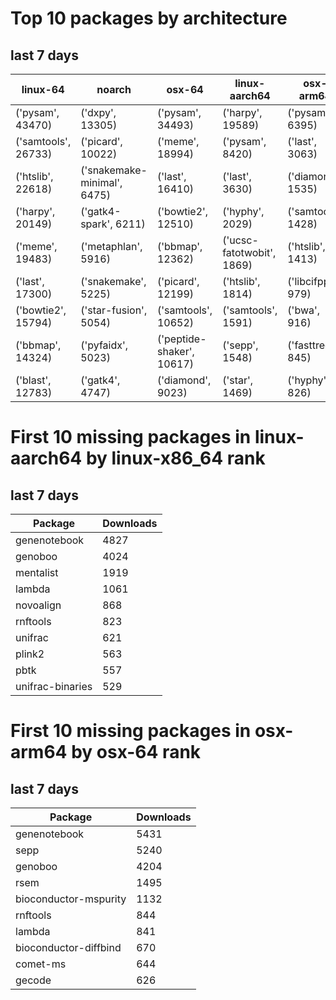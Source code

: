 # Top 10 packages by architecture
## last 7 days
|linux-64 | noarch | osx-64 | linux-aarch64 | osx-arm64 | 
|-|-|-|-|-|
|('pysam', 43470) |('dxpy', 13305) |('pysam', 34493) |('harpy', 19589) |('pysam', 6395) |
|('samtools', 26733) |('picard', 10022) |('meme', 18994) |('pysam', 8420) |('last', 3063) |
|('htslib', 22618) |('snakemake-minimal', 6475) |('last', 16410) |('last', 3630) |('diamond', 1535) |
|('harpy', 20149) |('gatk4-spark', 6211) |('bowtie2', 12510) |('hyphy', 2029) |('samtools', 1428) |
|('meme', 19483) |('metaphlan', 5916) |('bbmap', 12362) |('ucsc-fatotwobit', 1869) |('htslib', 1413) |
|('last', 17300) |('snakemake', 5225) |('picard', 12199) |('htslib', 1814) |('libcifpp', 979) |
|('bowtie2', 15794) |('star-fusion', 5054) |('samtools', 10652) |('samtools', 1591) |('bwa', 916) |
|('bbmap', 14324) |('pyfaidx', 5023) |('peptide-shaker', 10617) |('sepp', 1548) |('fasttree', 845) |
|('blast', 12783) |('gatk4', 4747) |('diamond', 9023) |('star', 1469) |('hyphy', 826) |
# First 10 missing packages in linux-aarch64 by linux-x86_64 rank
## last 7 days

| Package | Downloads |
| - | - |
| genenotebook | 4827 | 
| genoboo | 4024 | 
| mentalist | 1919 | 
| lambda | 1061 | 
| novoalign | 868 | 
| rnftools | 823 | 
| unifrac | 621 | 
| plink2 | 563 | 
| pbtk | 557 | 
| unifrac-binaries | 529 | 
# First 10 missing packages in osx-arm64 by osx-64 rank
## last 7 days

| Package | Downloads |
| - | - |
| genenotebook | 5431 | 
| sepp | 5240 | 
| genoboo | 4204 | 
| rsem | 1495 | 
| bioconductor-mspurity | 1132 | 
| rnftools | 844 | 
| lambda | 841 | 
| bioconductor-diffbind | 670 | 
| comet-ms | 644 | 
| gecode | 626 | 
